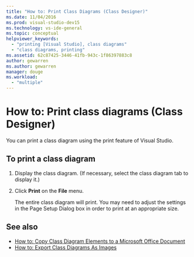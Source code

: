 ```yaml
---
title: "How to: Print Class Diagrams (Class Designer)"
ms.date: 11/04/2016
ms.prod: visual-studio-dev15
ms.technology: vs-ide-general
ms.topic: conceptual
helpviewer_keywords:
  - "printing [Visual Studio], class diagrams"
  - "class diagrams, printing"
ms.assetid: 62c87425-3446-41fb-943c-1f86397883c8
author: gewarren
ms.author: gewarren
manager: douge
ms.workload:
  - "multiple"
---
```

# How to: Print class diagrams (Class Designer)

You can print a class diagram using the print feature of Visual Studio.

## To print a class diagram

1.  Display the class diagram. (If necessary, select the class diagram tab to display it.)

2.  Click **Print** on the **File** menu.

     The entire class diagram will print. You may need to adjust the settings in the Page Setup Dialog box in order to print at an appropriate size.

## See also

- [How to: Copy Class Diagram Elements to a Microsoft Office Document](how-to-copy-class-diagram-elements-to-a-microsoft-office-document.md)
- [How to: Export Class Diagrams As Images](how-to-export-class-diagrams-as-images.md)